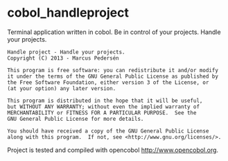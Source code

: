 cobol_handleproject
===================

Terminal application written in cobol.
Be in control of your projects. 
Handle your projects.

    Handle project - Handle your projects.
    Copyright (C) 2013 - Marcus Pedersén

    This program is free software: you can redistribute it and/or modify
    it under the terms of the GNU General Public License as published by
    the Free Software Foundation, either version 3 of the License, or
    (at your option) any later version.

    This program is distributed in the hope that it will be useful,
    but WITHOUT ANY WARRANTY; without even the implied warranty of
    MERCHANTABILITY or FITNESS FOR A PARTICULAR PURPOSE.  See the
    GNU General Public License for more details.

    You should have received a copy of the GNU General Public License
    along with this program.  If not, see <http://www.gnu.org/licenses/>.

Project is tested and compiled with opencobol <http://www.opencobol.org>.
